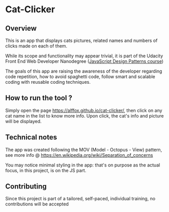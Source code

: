 # Cat-Clicker

## Overview

This is an app that displays cats pictures, related names and numbers of clicks made on each of them.

While its scope and functionality may appear trivial, it is part of the Udacity Front End Web Developer Nanodegree ([JavaScript Design Patterns course](https://eu.udacity.com/course/javascript-design-patterns--ud989))

The goals of this app are raising the awareness of the developer regarding code repetition, how to avoid spaghetti code, follow smart and scalable coding with reusable coding techniques.

## How to run the tool ?

Simply open the page https://alffox.github.io/cat-clicker/, then click on any cat name in the list to know more info. Upon click, the cat's info and picture will be displayed.

## Technical notes

The app was created following the MOV (Model - Octopus - View) pattern, see more info @ https://en.wikipedia.org/wiki/Separation_of_concerns

You may notice minimal styling in the app: that's on purpose as the actual focus, in this project, is on the JS part.

## Contributing

Since this project is part of a tailored, self-paced, individual training, no contributions will be accepted